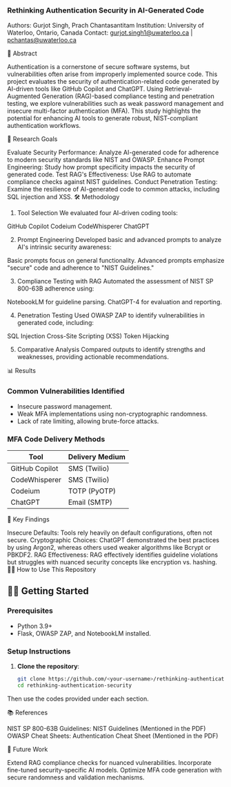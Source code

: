 ### **Rethinking Authentication Security in AI-Generated Code**

Authors: Gurjot Singh, Prach Chantasantitam
Institution: University of Waterloo, Ontario, Canada
Contact: gurjot.singh1@uwaterloo.ca | pchantas@uwaterloo.ca

📖 Abstract

Authentication is a cornerstone of secure software systems, but vulnerabilities often arise from improperly implemented source code. This project evaluates the security of authentication-related code generated by AI-driven tools like GitHub Copilot and ChatGPT. Using Retrieval-Augmented Generation (RAG)-based compliance testing and penetration testing, we explore vulnerabilities such as weak password management and insecure multi-factor authentication (MFA). This study highlights the potential for enhancing AI tools to generate robust, NIST-compliant authentication workflows.

🚀 Research Goals

Evaluate Security Performance: Analyze AI-generated code for adherence to modern security standards like NIST and OWASP.
Enhance Prompt Engineering: Study how prompt specificity impacts the security of generated code.
Test RAG's Effectiveness: Use RAG to automate compliance checks against NIST guidelines.
Conduct Penetration Testing: Examine the resilience of AI-generated code to common attacks, including SQL injection and XSS.
🛠️ Methodology

1. Tool Selection
We evaluated four AI-driven coding tools:

GitHub Copilot
Codeium
CodeWhisperer
ChatGPT

2. Prompt Engineering
Developed basic and advanced prompts to analyze AI's intrinsic security awareness:

Basic prompts focus on general functionality.
Advanced prompts emphasize "secure" code and adherence to "NIST Guidelines."

3. Compliance Testing with RAG
Automated the assessment of NIST SP 800-63B adherence using:

NotebookLM for guideline parsing.
ChatGPT-4 for evaluation and reporting.

4. Penetration Testing
Used OWASP ZAP to identify vulnerabilities in generated code, including:

SQL Injection
Cross-Site Scripting (XSS)
Token Hijacking

5. Comparative Analysis
Compared outputs to identify strengths and weaknesses, providing actionable recommendations.

📊 Results

### **Common Vulnerabilities Identified**
- Insecure password management.
- Weak MFA implementations using non-cryptographic randomness.
- Lack of rate limiting, allowing brute-force attacks.

### **MFA Code Delivery Methods**

| **Tool**           | **Delivery Medium** |
|---------------------|---------------------|
| GitHub Copilot      | SMS (Twilio)       |
| CodeWhisperer       | SMS (Twilio)       |
| Codeium             | TOTP (PyOTP)       |
| ChatGPT             | Email (SMTP)       |


🔬 Key Findings

Insecure Defaults: Tools rely heavily on default configurations, often not secure.
Cryptographic Choices: ChatGPT demonstrated the best practices by using Argon2, whereas others used weaker algorithms like Bcrypt or PBKDF2.
RAG Effectiveness: RAG effectively identifies guideline violations but struggles with nuanced security concepts like encryption vs. hashing.
🧑‍💻 How to Use This Repository

## 🧑‍💻 Getting Started

### **Prerequisites**
- Python 3.9+
- Flask, OWASP ZAP, and NotebookLM installed.

### **Setup Instructions**
1. **Clone the repository**:
   ```bash
   git clone https://github.com/<your-username>/rethinking-authentication-security.git
   cd rethinking-authentication-security
   
Then use the codes provided under each section.

📚 References

NIST SP 800-63B Guidelines: NIST Guidelines (Mentioned in the PDF)
OWASP Cheat Sheets: Authentication Cheat Sheet (Mentioned in the PDF)

🎯 Future Work

Extend RAG compliance checks for nuanced vulnerabilities.
Incorporate fine-tuned security-specific AI models.
Optimize MFA code generation with secure randomness and validation mechanisms.
